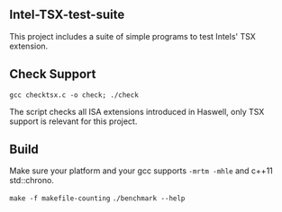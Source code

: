 ## Intel-TSX-test-suite

This project includes a suite of simple programs to test Intels' TSX extension.

## Check Support

`gcc checktsx.c -o check; ./check`

The script checks all ISA extensions introduced in Haswell, only TSX support is relevant for this project.

## Build

Make sure your platform and your gcc supports `-mrtm -mhle` and c++11 std::chrono.

`make -f makefile-counting`
`./benchmark --help`
